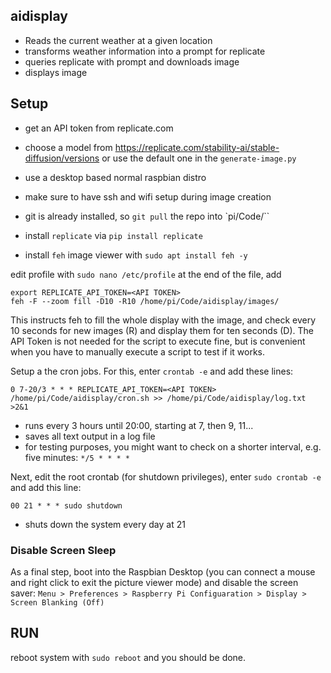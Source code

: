 ## aidisplay

- Reads the current weather at a given location
- transforms weather information into a prompt for replicate
- queries replicate with prompt and downloads image
- displays image

## Setup
- get an API token from replicate.com
- choose a model from https://replicate.com/stability-ai/stable-diffusion/versions or use the default one in the `generate-image.py`

- use a desktop based normal raspbian distro
- make sure to have ssh and wifi setup during image creation
- git is already installed, so `git pull` the repo into `pi/Code/``

- install `replicate` via `pip install replicate`
- install `feh` image viewer with `sudo apt install feh -y`

edit profile with `sudo nano /etc/profile`
at the end of the file, add

```
export REPLICATE_API_TOKEN=<API TOKEN> 
feh -F --zoom fill -D10 -R10 /home/pi/Code/aidisplay/images/
```

This instructs feh to fill the whole display with the image, and check every 10 seconds for new images (R) and display them for ten seconds (D). The API Token is not needed for the script to execute fine, but is convenient when you have to manually execute a script to test if it works.

Setup a the cron jobs. For this, enter `crontab -e` and add these lines:

```
0 7-20/3 * * * REPLICATE_API_TOKEN=<API TOKEN> /home/pi/Code/aidisplay/cron.sh >> /home/pi/Code/aidisplay/log.txt >2&1
```

- runs every 3 hours until 20:00, starting at 7, then 9, 11...
- saves all text output in a log file
- for testing purposes, you might want to check on a shorter interval, e.g. five minutes: `*/5 * * * *`

Next, edit the root crontab (for shutdown privileges), enter `sudo crontab -e` and add this line:

```
00 21 * * * sudo shutdown
```

- shuts down the system every day at 21  

### Disable Screen Sleep

As a final step, boot into the Raspbian Desktop (you can connect a mouse and right click to exit the picture viewer mode) and disable the screen saver: `Menu > Preferences > Raspberry Pi Configuaration > Display > Screen Blanking (Off)`


## RUN

reboot system with `sudo reboot` and you should be done.



